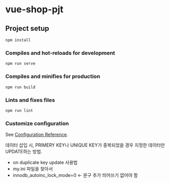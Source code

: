 # vue-shop-pjt

## Project setup
```
npm install
```

### Compiles and hot-reloads for development
```
npm run serve
```

### Compiles and minifies for production
```
npm run build
```

### Lints and fixes files
```
npm run lint
```

### Customize configuration
See [Configuration Reference](https://cli.vuejs.org/config/).

데이터 삽입 시, PRIMERY KEY나 UNIQUE KEY가 중복되었을 경우 지정한 데이터만 UPDATE하는 방법.
  - on duplicate key update 사용법
  - my.ini 파일을 찾아서
  - innodb_autoinc_lock_mode=0 <- 문구 추가 띄어쓰기 없어야 함
